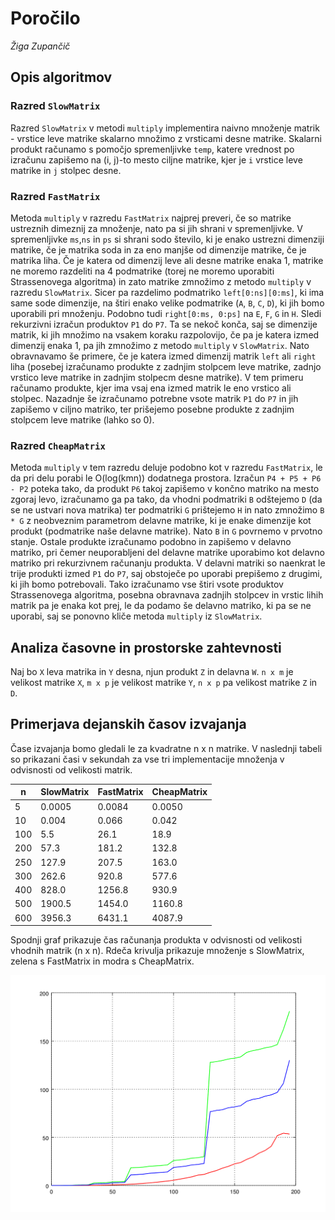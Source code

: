# Poročilo
*Žiga Zupančič*

## Opis algoritmov
### Razred `SlowMatrix`

Razred `SlowMatrix` v metodi `multiply` implementira naivno množenje matrik - vrstice leve matrike skalarno množimo 
z vrsticami desne matrike. Skalarni produkt računamo s pomočjo spremenljivke `temp`, katere vrednost po izračunu 
zapišemo na (i, j)-to mesto ciljne matrike, kjer je `i` vrstice leve matrike in `j` stolpec desne.

### Razred `FastMatrix`

Metoda `multiply` v razredu `FastMatrix` najprej preveri, če so matrike ustreznih dimeznij za množenje, nato pa si
jih shrani v spremenljivke. V spremenljivke `ms`,`ns` in `ps` si shrani sodo število, ki je enako ustrezni dimenziji 
matrike, če je matrika soda in za eno manjše od dimenzije matrike, če je matrika liha. Če je katera od dimenzij leve ali
 desne matrike enaka 1, matrike ne moremo razdeliti na 4 podmatrike (torej ne moremo uporabiti Strassenovega algoritma) 
in zato matrike zmnožimo z metodo `multiply` v razredu `SlowMatrix`. Sicer pa razdelimo podmatriko `left[0:ns][0:ms]`, 
ki ima same sode dimenzije, na štiri enako velike podmatrike (`A`, `B`, `C`, `D`), ki jih bomo uporabili pri množenju. 
Podobno tudi `right[0:ms, 0:ps]` na `E`, `F`, `G` in `H`. Sledi rekurzivni izračun produktov `P1` do `P7`.
Ta se nekoč konča, saj se dimenzije matrik, ki jih množimo na vsakem koraku razpolovijo, če pa je katera izmed dimenzij
enaka 1, pa jih zmnožimo z metodo `multiply` v `SlowMatrix`. Nato obravnavamo še primere, če je katera izmed dimenzij 
matrik `left` ali `right` liha (posebej izračunamo produkte z zadnjim stolpcem leve matrike, zadnjo vrstico leve 
matrike in zadnjim stolpecm desne matrike). V tem primeru računamo produkte, kjer ima vsaj ena izmed matrik le eno 
vrstico ali stolpec. Nazadnje še izračunamo potrebne vsote matrik `P1` do `P7` in jih zapišemo v ciljno matriko, ter
prišejemo posebne produkte z zadnjim stolpcem leve matrike (lahko so 0).

### Razred `CheapMatrix`

Metoda `multiply` v tem razredu deluje podobno kot v razredu `FastMatrix`, le da pri delu porabi le O(log(kmn)) 
dodatnega prostora. Izračun `P4 + P5 + P6 - P2` poteka tako, da produkt `P6` takoj zapišemo v končno matriko na mesto 
zgoraj levo, izračunamo ga pa tako, da vhodni podmatriki `B` odštejemo `D` (da se ne ustvari nova matrika) ter 
podmatriki `G` prištejemo `H` in nato zmnožimo `B * G` z neobveznim parametrom delavne matrike, ki je enake 
dimenzije kot produkt (podmatrike naše delavne matrike). Nato `B` in `G` povrnemo v prvotno stanje.
Ostale produkte izračunamo podobno in zapišemo v delavno matriko, pri čemer neuporabljeni del delavne matrike uporabimo 
kot delavno matriko pri rekurzivnem računanju produkta. V delavni matriki so naenkrat le trije produkti izmed `P1` do 
`P7`, saj obstoječe po uporabi prepišemo z drugimi, ki jih bomo potrebovali. Tako izračunamo vse štiri vsote produktov 
Strassenovega algoritma, posebna obravnava zadnjih stolpcev in vrstic lihih matrik pa je enaka kot prej, le da podamo 
še delavno matriko, ki pa se ne uporabi, saj se ponovno kliče metoda `multiply` iz `SlowMatrix`.
  
## Analiza časovne in prostorske zahtevnosti

Naj bo `X` leva matrika in `Y` desna, njun produkt `Z` in delavna `W`. `n x m` je velikost matrike `X`, `m x p` je 
velikost matrike `Y`, `n x p` pa velikost matrike `Z` in `D`.
 
## Primerjava dejanskih časov izvajanja
Čase izvajanja bomo gledali le za kvadratne n x n matrike. V naslednji tabeli so prikazani časi v sekundah za vse tri
implementacije množenja v odvisnosti od velikosti matrik.

| n |SlowMatrix |FastMatrix |CheapMatrix|
|---|---|---|---|
| 5   |0.0005  |0.0084 |0.0050 |
| 10  |0.004   |0.066  |0.042  |
| 100 |5.5     |26.1   |18.9   |
| 200 |57.3    |181.2  |132.8  |
| 250 |127.9   |207.5  |163.0  |
| 300 |262.6   |920.8  |577.6  |
| 400 |828.0   |1256.8 |930.9  |
| 500 |1900.5  |1454.0 |1160.8 |
| 600 |3956.3  |6431.1 |4087.9 |


Spodnji graf prikazuje čas računanja produkta v odvisnosti od velikosti vhodnih matrik (n x n). Rdeča krivulja 
prikazuje množenje s SlowMatrix, zelena s FastMatrix in modra s CheapMatrix.

![graf](graf.png)
